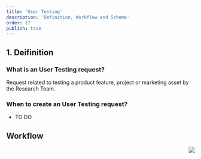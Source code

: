 ```yaml
---
title: 'User Testing'
description: 'Definition, Workflow and Schema'
order: 17
publish: true
---
```


## 1. Deifinition

### What is an User Testing request?

Request related to testing a product feature, project or marketing asset by the Research Team.

### When to create an User Testing request?

- TO DO


## Workflow

<Image
	src="/images/handbook/tools/jira/user-testing-workflow.png"
	align="right"
	size="small"
	caption="User Testing workflow"
	margin="4rem -2rem 0 4rem"
	rounded
	dropShadow
/>
